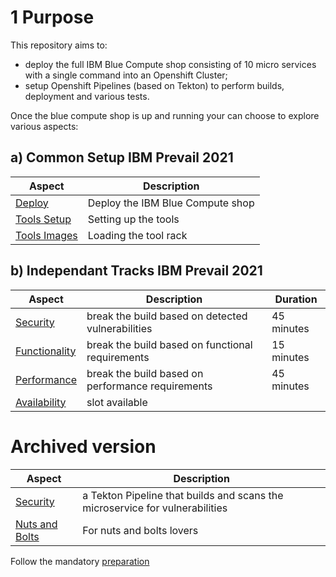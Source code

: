 # 1 Purpose

This repository aims to:
- deploy the full IBM Blue Compute shop consisting of 10 micro services with a single command into an Openshift Cluster;
- setup Openshift Pipelines (based on Tekton) to perform builds, deployment and various tests.

Once the blue compute shop is up and running your can choose to explore various aspects:

## a) Common Setup IBM Prevail 2021

| Aspect | Description |
| --- | --- |
| [Deploy](aspects/functionality/DEPLOY-FULL-BC.MD) | Deploy the IBM Blue Compute shop |
| [Tools Setup](aspects/nuts-and-bolts/MINI-SETUP.MD) | Setting up the tools |
| [Tools Images](aspects/nuts-and-bolts/SCAN.MD) | Loading the tool rack |

## b) Independant Tracks IBM Prevail 2021

| Aspect | Description | Duration |
| --- | --- | --- |
| [Security](aspects/security/README-V2.MD) | break the build based on detected vulnerabilities | 45 minutes |
| [Functionality](aspects/functionality/README.MD) | break the build based on functional requirements | 15 minutes |
| [Performance](aspects/performance/README-V2.MD) | break the build based on performance requirements | 45 minutes |
| [Availability](aspects/availability/README.MD) | slot available |

# Archived version

| Aspect | Description |
| --- | --- |
| [Security](aspects/security/README.MD) | a Tekton Pipeline that builds and scans the microservice for vulnerabilities |
| [Nuts and Bolts](aspects/nuts-and-bolts/README.MD) | For nuts and bolts lovers |

Follow the mandatory [preparation](aspects/general/README.MD)



